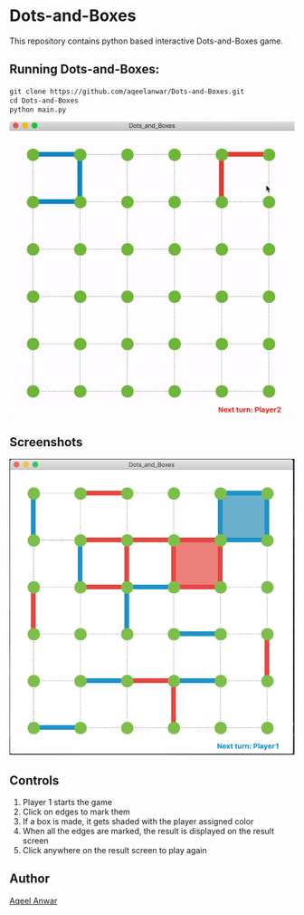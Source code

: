 # Dots-and-Boxes


This repository contains python based interactive Dots-and-Boxes game.

## Running Dots-and-Boxes:

```
git clone https://github.com/aqeelanwar/Dots-and-Boxes.git
cd Dots-and-Boxes
python main.py
```

<p align="center">
<img src="/images/preview.gif">
</p>

## Screenshots
<p align="center">
<img width=1000 src="/images/screenshot.png">

</p>

## Controls
1. Player 1 starts the game
2. Click on edges to mark them
3. If a box is made, it gets shaded with the player assigned color
4. When all the edges are marked, the result is displayed on the result screen
5. Click anywhere on the result screen to play again



## Author
[Aqeel Anwar](https://www.prism.gatech.edu/~manwar8)
